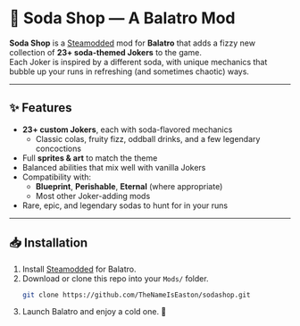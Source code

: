 # 🥤 Soda Shop — A Balatro Mod

**Soda Shop** is a [Steamodded](https://github.com/Steamodded/smods) mod for **Balatro** that adds a fizzy new collection of **23+ soda-themed Jokers** to the game.  
Each Joker is inspired by a different soda, with unique mechanics that bubble up your runs in refreshing (and sometimes chaotic) ways.  

---

## ✨ Features

- **23+ custom Jokers**, each with soda-flavored mechanics  
  - Classic colas, fruity fizz, oddball drinks, and a few legendary concoctions  
- Full **sprites & art** to match the theme  
- Balanced abilities that mix well with vanilla Jokers  
- Compatibility with:
  - **Blueprint**, **Perishable**, **Eternal** (where appropriate)  
  - Most other Joker-adding mods  
- Rare, epic, and legendary sodas to hunt for in your runs  

---

## 📥 Installation

1. Install [Steamodded](https://github.com/Steamodded/smods) for Balatro.  
2. Download or clone this repo into your `Mods/` folder.  
   ```sh
   git clone https://github.com/TheNameIsEaston/sodashop.git
3. Launch Balatro and enjoy a cold one. 🍹